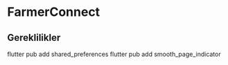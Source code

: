 # FarmerConnect

## Gereklilikler
flutter pub add shared_preferences
flutter pub add smooth_page_indicator
